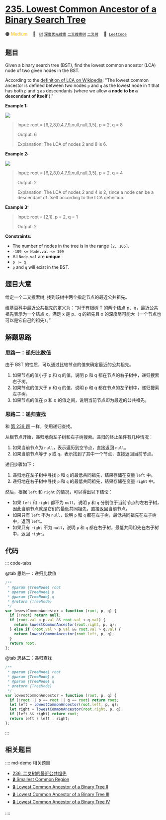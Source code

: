 # [235. Lowest Common Ancestor of a Binary Search Tree](https://leetcode.com/problems/lowest-common-ancestor-of-a-binary-search-tree/)

🟠 <font color=#ffb800>Medium</font>&emsp; 🔖&ensp; [`树`](/leetcode/outline/tag/tree.md) [`深度优先搜索`](/leetcode/outline/tag/depth-first-search.md) [`二叉搜索树`](/leetcode/outline/tag/binary-search-tree.md) [`二叉树`](/leetcode/outline/tag/binary-tree.md)&emsp; 🔗&ensp;[`LeetCode`](https://leetcode.com/problems/lowest-common-ancestor-of-a-binary-search-tree/)

## 题目

Given a binary search tree (BST), find the lowest common ancestor (LCA) node
of two given nodes in the BST.

According to the [definition of LCA on Wikipedia](https://en.wikipedia.org/wiki/Lowest_common_ancestor): "The lowest common ancestor is defined between two nodes `p` and `q` as the lowest node in `T` that has both `p` and `q` as descendants (where we allow **a node to be a descendant of itself** )."

**Example 1:**

![](https://assets.leetcode.com/uploads/2018/12/14/binarysearchtree_improved.png)

> Input: root = [6,2,8,0,4,7,9,null,null,3,5], p = 2, q = 8
>
> Output: 6
>
> Explanation: The LCA of nodes 2 and 8 is 6.

**Example 2:**

![](https://assets.leetcode.com/uploads/2018/12/14/binarysearchtree_improved.png)

> Input: root = [6,2,8,0,4,7,9,null,null,3,5], p = 2, q = 4
>
> Output: 2
>
> Explanation: The LCA of nodes 2 and 4 is 2, since a node can be a descendant of itself according to the LCA definition.

**Example 3:**

> Input: root = [2,1], p = 2, q = 1
>
> Output: 2

**Constraints:**

- The number of nodes in the tree is in the range `[2, 105]`.
- `-109 <= Node.val <= 109`
- All `Node.val` are **unique**.
- `p != q`
- `p` and `q` will exist in the BST.

## 题目大意

给定一个二叉搜索树, 找到该树中两个指定节点的最近公共祖先。

维基百科中最近公共祖先的定义为：“对于有根树 T 的两个结点 p、q，最近公共祖先表示为一个结点 x，满足 x 是 p、q 的祖先且 x 的深度尽可能大（一个节点也可以是它自己的祖先）。”

## 解题思路

### 思路一：递归比数值

由于 BST 的性质，可以通过比较节点的值来确定最近的公共祖先。

1. 如果节点的值小于 p 和 q 的值，说明 p 和 q 都在节点的右子树中，递归搜索右子树。
2. 如果节点的值大于 p 和 q 的值，说明 p 和 q 都在节点的左子树中，递归搜索左子树。
3. 如果节点的值在 p 和 q 的值之间，说明当前节点即为最近的公共祖先。

### 思路二：递归查找

和 [第 236 题](./0236.md) 一样，使用递归查找。

从根节点开始，递归地向左子树和右子树搜索。递归的终止条件有几种情况：

1. 如果当前节点为 `null`，表示遍历到空节点，直接返回 `null`。
2. 如果当前节点等于 `p` 或 `q`，表示找到了其中一个节点，直接返回当前节点。

递归步骤如下：

1. 递归地在左子树中寻找 `p` 和 `q` 的最低共同祖先，结果存储在变量 `left` 中。
2. 递归地在右子树中寻找 `p` 和 `q` 的最低共同祖先，结果存储在变量 `right` 中。

然后，根据 `left` 和 `right` 的情况，可以得出以下结论：

- 如果 `left` 和 `right` 都不为 `null`，说明 `p` 和 `q` 分别位于当前节点的左右子树，因此当前节点就是它们的最低共同祖先，直接返回当前节点。
- 如果只有 `left` 不为 `null`，说明 `p` 和 `q` 都在左子树，最低共同祖先在左子树中，返回 `left`。
- 如果只有 `right` 不为 `null`，说明 `p` 和 `q` 都在右子树，最低共同祖先在右子树中，返回 `right`。

## 代码

::: code-tabs

@tab 思路一：递归比数值

```javascript
/**
 * @param {TreeNode} root
 * @param {TreeNode} p
 * @param {TreeNode} q
 * @return {TreeNode}
 */
var lowestCommonAncestor = function (root, p, q) {
  if (!root) return null;
  if (root.val < p.val && root.val < q.val) {
    return lowestCommonAncestor(root.right, p, q);
  } else if (root.val > p.val && root.val > q.val) {
    return lowestCommonAncestor(root.left, p, q);
  }
  return root;
};
```

@tab 思路二：递归查找

```javascript
/**
 * @param {TreeNode} root
 * @param {TreeNode} p
 * @param {TreeNode} q
 * @return {TreeNode}
 */
var lowestCommonAncestor = function (root, p, q) {
  if (!root || p == root || q == root) return root;
  let left = lowestCommonAncestor(root.left, p, q);
  let right = lowestCommonAncestor(root.right, p, q);
  if (left && right) return root;
  return left ? left : right;
};
```

:::

## 相关题目

:::: md-demo 相关题目

- [236. 二叉树的最近公共祖先](./0236.md)
- [🔒 Smallest Common Region](https://leetcode.com/problems/smallest-common-region)
- [🔒 Lowest Common Ancestor of a Binary Tree II](https://leetcode.com/problems/lowest-common-ancestor-of-a-binary-tree-ii)
- [🔒 Lowest Common Ancestor of a Binary Tree III](https://leetcode.com/problems/lowest-common-ancestor-of-a-binary-tree-iii)
- [🔒 Lowest Common Ancestor of a Binary Tree IV](https://leetcode.com/problems/lowest-common-ancestor-of-a-binary-tree-iv)

::::
